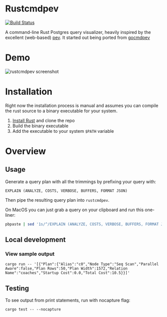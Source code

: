# Rustcmdpev

[![Build Status](https://travis-ci.org/treble37/rustcmdpev.svg)](https://travis-ci.org/treble37/rustcmdpev)

A command-line Rust Postgres query visualizer, heavily inspired by the excellent (web-based) [pev](https://github.com/AlexTatiyants/pev).
It started out being ported from [gocmdpev](https://github.com/simon-engledew/gocmdpev)

# Demo

![rustcmdpev screenshot](https://user-images.githubusercontent.com/777964/96496883-ad318080-11fe-11eb-8bbb-b81a52676787.png)

# Installation

Right now the installation process is manual and assumes you can compile the rust source to a binary executable for your system.

1. [Install Rust](https://www.rust-lang.org/tools/install) and clone the repo
2. Build the binary executable
3. Add the executable to your system `$PATH` variable

# Overview

## Usage

Generate a query plan with all the trimmings by prefixing your query with:

```pgsql
EXPLAIN (ANALYZE, COSTS, VERBOSE, BUFFERS, FORMAT JSON)
```

Then pipe the resulting query plan into `rustcmdpev`.

On MacOS you can just grab a query on your clipboard and run this one-liner:

```bash
pbpaste | sed '1s/^/EXPLAIN (ANALYZE, COSTS, VERBOSE, BUFFERS, FORMAT JSON) /' | psql -qXAt <DATABASE> | rustcmdpev
```

## Local development

### View sample output

```
cargo run -- '[{"Plan":{"Alias":"c0","Node Type":"Seq Scan","Parallel Aware":false,"Plan Rows":50,"Plan Width":1572,"Relation Name":"coaches","Startup Cost":0.0,"Total Cost":10.5}}]'
```

## Testing

To see output from print statements, run with nocapture flag:

`cargo test -- --nocapture`
